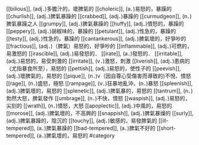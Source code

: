 [[bilious]], (adj．)多膽汁的，壞脾氣的 
[[choleric]], (a．)易怒的，暴躁的 
[[churlish]], (adj．)脾氣暴躁的 
[[crabbed]], (adj．)暴躁的 
[[curmudgeon]], (n．)脾氣暴躁之人 
[[grumpy]], (adj．)脾氣暴躁的 
[[huffy]], (adj．)憤怒的，暴躁的 
[[peppery]], (adj．)胡椒味的，暴躁的 
[[petulant]], (adj．)性急的，暴躁的 
[[testy]], (adj．)性急的，暴躁的 
[[cantankerous]], (adj．)脾氣壞的，好爭吵的 
[[fractious]], (adj．)（脾氣）易怒的，好爭吵的 
[[inflammable]], (adj．)可燃的，易激怒的 
[[irascible]], (adj．)易發怒的． 
[[irate]], (a．)發怒的． 
[[irritable]], (adj．)易怒的，易受刺激的 
[[irritate]], (v．)激怒，刺激 
[[liverish]], (adj．)患病的（尤指暴食所至），易怒的 
[[pettish]], (adj．)易怒的，使性子的 
[[peevish]], (adj．)壞脾氣的，易怒的 
[[pique]], (n．)v（因自尊心受傷害而導致的)不悅、憤怒 
[[rage]], (n．)盛怒，極怒 
[[rampage]], (v．)狂暴地亂沖，(n．)暴怒 
[[spleenish]], (adj．)脾氣壞的，易怒的 
[[splenetic]], (adj．)脾氣暴的，易怒的 
[[tantrum]], (n．)勃然大怒，脾氣發作 
[[umbrage]], (n．)不快，憤怒 
[[waspish]], (adj．)易怒的，尖刻的 
[[wrath]], (n．)憤怒，大怒 
[[apoplectic]], (adj．)中風的，易怒的 
[[morose]], (adj．)脾氣壞的，不高興的 
[[snappish]], (adj．)脾氣暴燥的 
[[surly]], (adj．)脾氣暴躁的，陰沉的 
[[touchy]], (adj．)敏感的，易發脾氣的 
[[ill-tempered]], (a．)脾氣暴躁的 
[[bad-tempered]], (a．)脾氣不好的 
[[short-tempered]], (a．)脾氣壞的，易怒的 
#category
